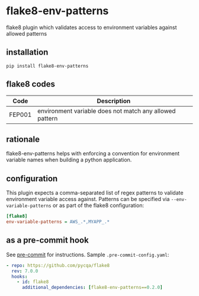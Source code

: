 # flake8-env-patterns

flake8 plugin which validates access to environment variables against allowed patterns

## installation

`pip install flake8-env-patterns`

## flake8 codes

| Code   | Description                                             |
|--------|---------------------------------------------------------|
| FEP001 | environment variable does not match any allowed pattern |

## rationale

flake8-env-patterns helps with enforcing a convention for environment variable names when building a python
application.

## configuration

This plugin expects a comma-separated list of regex patterns to validate environment variable access
against.
Patterns can be specified via `--env-variable-patterns` or as part of the flake8 configuration:

```ini
[flake8]
env-variable-patterns = AWS_.*,MYAPP_.*
```

## as a pre-commit hook

See [pre-commit](https://github.com/pre-commit/pre-commit) for instructions.
Sample `.pre-commit-config.yaml`:

```yaml
- repo: https://github.com/pycqa/flake8
  rev: 7.0.0
  hooks:
    - id: flake8
      additional_dependencies: [flake8-env-patterns==0.2.0]
```

